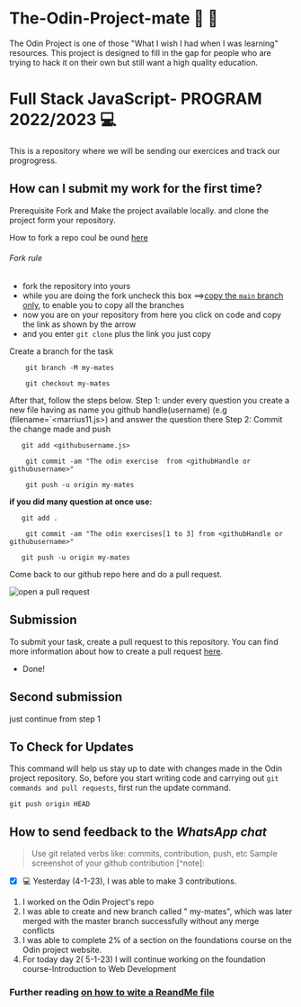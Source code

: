 # The-Odin-Project-mate 🎉 👊
 The Odin Project is one of those "What I wish I had when I was learning" resources.
This project is designed to fill in the gap for people who are trying to hack it on their own but still want a high quality education.

#  Full Stack JavaScript- PROGRAM 2022/2023 💻

This is a repository where we will be sending our exercices and track our progrogress.

## How can I submit my work for the first time?

Prerequisite Fork and Make the project available locally. and clone the project form your repository.

How to fork a repo coul be ound [here](https://docs.github.com/en/get-started/quickstart/fork-a-repo)

###### Fork rule

  - fork the repository into yours
  - while you are doing the fork uncheck this box ==>[copy the `main` branch only](#), to enable you to copy all the branches
  - now you are on your repository from here you click on code and copy the link as shown by the arrow
  - and you enter `git clone` plus the link you just copy 

Create a branch for the task

```
    git branch -M my-mates

    git checkout my-mates
```

After that, follow the steps below.
Step 1: under every question you create a new file having as name you github handle(username) (e.g (filename=`<marrius11.js>) and answer the question there
Step 2: Commit the change made and push

```
   git add <githubusername.js> 
   
    git commit -am "The odin exercise  from <githubHandle or githubusername>"

    git push -u origin my-mates
```

**if you did many question at once use:**

```
   git add .
   
    git commit -am "The odin exercises[1 to 3] from <githubHandle or githubusername>"

   git push -u origin my-mates
```

Come back to our github repo here and do a pull request.

![open a pull request](https://i0.wp.com/user-images.githubusercontent.com/3477155/52671177-5d0e0100-2ee8-11e9-8645-bdd923b7d93b.gif?resize=1024%2C512&ssl=1)

## Submission

To submit your task, create a pull request to this repository. You can find more information about how to create a pull request [here](https://docs.github.com/en/github/collaborating-with-issues-and-pull-requests/creating-a-pull-request).

- Done!

## Second submission
 
 just continue from step 1

## To Check for Updates

This command will help  us stay up to date with changes made in the Odin project repository.
So, before you start writing code and carrying out `git commands and pull requests`, first run the update command.

```
git push origin HEAD
```
## How to send feedback to the _WhatsApp chat_

> Use git related verbs like: commits, contribution, push, etc 
> Sample screenshot of your github contribution [^note]:
- [x]  💻  Yesterday (4-1-23), I was able to make 3 contributions.
 1) I worked on the Odin Project's  repo
 2) I was able to create and new branch called " my-mates", which was later merged with the master branch successfully without any merge conflicts
 3) I was able to complete 2% of  a section on the foundations course on the Odin project website.
 4) For today day 2( 5-1-23) I will continue working on the  foundation course-Introduction to Web Development



### Further reading [on how to wite a ReandMe file](https://docs.github.com/en/get-started/writing-on-github/getting-started-with-writing-and-formatting-on-github/basic-writing-and-formatting-syntax)
